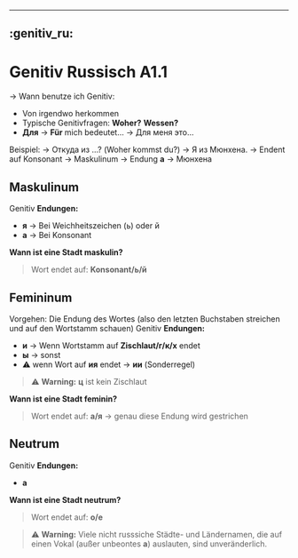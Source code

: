 ----
:genitiv_ru:
----


# Genitiv Russisch A1.1 
→ Wann benutze ich Genitiv:
- Von irgendwo herkommen
- Typische Genitivfragen: **Woher?** **Wessen?**
- **Для** → **Für** mich bedeutet... → Для меня это...

Beispiel: 
→ Откуда из ...? (Woher kommst du?)
→ Я из Мюнхена. → Endent auf Konsonant → Maskulinum → Endung **а** → Мюнхена

## Maskulinum
Genitiv **Endungen:**
- **я** → Bei Weichheitszeichen (ь) oder й
- **а** → Bei Konsonant 

**Wann ist eine Stadt maskulin?**
> Wort endet auf: **Konsonant/ь/й**

## Femininum
Vorgehen: Die Endung des Wortes (also den letzten Buchstaben streichen und auf den Wortstamm schauen)
Genitiv **Endungen:**
- **и** → Wenn Wortstamm auf **Zischlaut/г/к/х** endet 
- **ы** → sonst
- :warning: wenn Wort auf **ия** endet → **ии** (Sonderregel)

> :warning: **Warning:** **ц** ist kein Zischlaut

**Wann ist eine Stadt feminin?**
> Wort endet auf: **а/я** → genau diese Endung wird gestrichen

## Neutrum
Genitiv **Endungen:**
- **а** 

**Wann ist eine Stadt neutrum?**
> Wort endet auf: **о/е** 

> :warning: **Warning:** Viele nicht russsiche Städte- und Ländernamen, die auf einen Vokal
> (außer unbeontes **а**) auslauten, sind unveränderlich.

